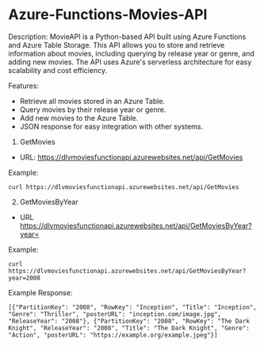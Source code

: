 # Azure-Functions-Movies-API

Description:
MovieAPI is a Python-based API built using Azure Functions and Azure Table Storage. This API allows you to store and retrieve information about movies, including querying by release year or genre, and adding new movies. The API uses Azure's serverless architecture for easy scalability and cost efficiency.

Features: 
- Retrieve all movies stored in an Azure Table.
- Query movies by their release year or genre.
- Add new movies to the Azure Table.
- JSON response for easy integration with other systems.

1. GetMovies
- URL: https://dlvmoviesfunctionapi.azurewebsites.net/api/GetMovies

Example: 
```
curl https://dlvmoviesfunctionapi.azurewebsites.net/api/GetMovies
```
2. GetMoviesByYear
- URL https://dlvmoviesfunctionapi.azurewebsites.net/api/GetMoviesByYear?year=<year>

Example:
```
curl https://dlvmoviesfunctionapi.azurewebsites.net/api/GetMoviesByYear?year=2008
```

Example Response:
```
[{"PartitionKey": "2008", "RowKey": "Inception", "Title": "Inception", "Genre": "Thriller", "posterURL": "inception.com/image.jpg", "ReleaseYear": "2008"}, {"PartitionKey": "2008", "RowKey": "The Dark Knight", "ReleaseYear": "2008", "Title": "The Dark Knight", "Genre": "Action", "posterURL": "https://example.org/example.jpeg"}]
```

